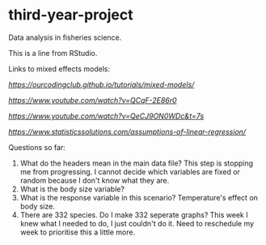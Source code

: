 # third-year-project
Data analysis in fisheries science.

This is a line from RStudio.

Links to mixed effects models: 

*https://ourcodingclub.github.io/tutorials/mixed-models/* 

*https://www.youtube.com/watch?v=QCqF-2E86r0* 

*https://www.youtube.com/watch?v=QeCJ9ON0WDc&t=7s* 

*https://www.statisticssolutions.com/assumptions-of-linear-regression/*

Questions so far:
1. What do the headers mean in the main data file?
This step is stopping me from progressing. I cannot decide which variables are fixed or random because I don't know what they are.
2. What is the body size variable?
3. What is the response variable in this scenario? Temperature's effect on body size.
4. There are 332 species. Do I make 332 seperate graphs? 
This week I knew what I needed to do, I just couldn't do it.
Need to reschedule my week to prioritise this a little more.